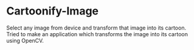 # Cartoonify-Image
Select any image from device and transform that image into its cartoon. Tried to make an application which transforms the image into its cartoon using OpenCV.


